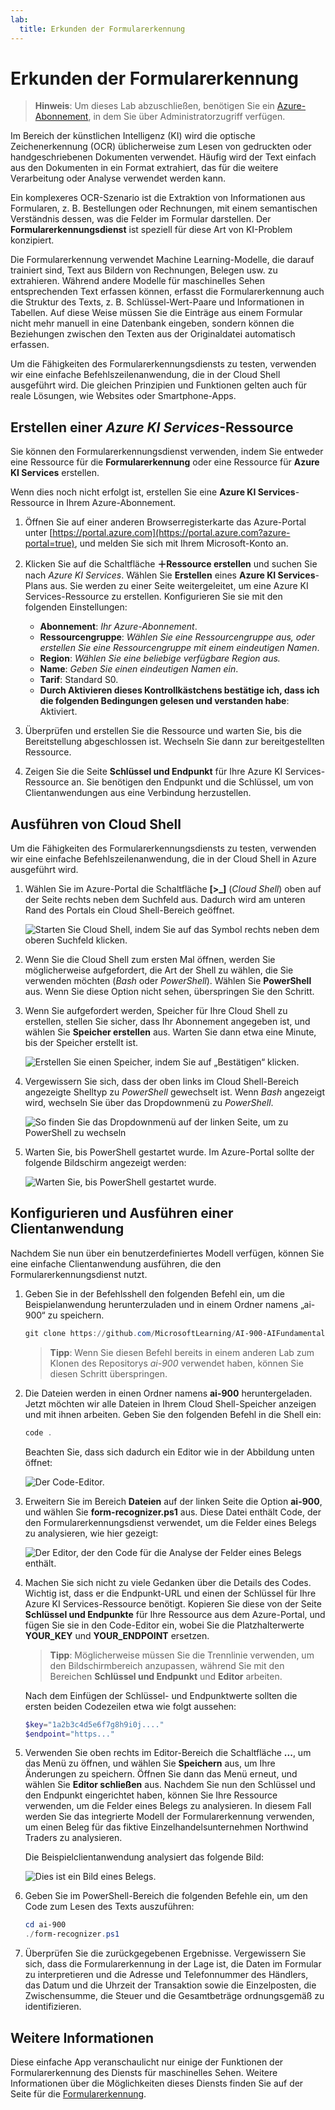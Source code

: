 ```yaml
---
lab:
  title: Erkunden der Formularerkennung
---
```


# Erkunden der Formularerkennung

> **Hinweis**: Um dieses Lab abzuschließen, benötigen Sie ein [Azure-Abonnement](https://azure.microsoft.com/free?azure-portal=true), in dem Sie über Administratorzugriff verfügen.

Im Bereich der künstlichen Intelligenz (KI) wird die optische Zeichenerkennung (OCR) üblicherweise zum Lesen von gedruckten oder handgeschriebenen Dokumenten verwendet. Häufig wird der Text einfach aus den Dokumenten in ein Format extrahiert, das für die weitere Verarbeitung oder Analyse verwendet werden kann.

Ein komplexeres OCR-Szenario ist die Extraktion von Informationen aus Formularen, z. B. Bestellungen oder Rechnungen, mit einem semantischen Verständnis dessen, was die Felder im Formular darstellen. Der **Formularerkennungsdienst** ist speziell für diese Art von KI-Problem konzipiert.

Die Formularerkennung verwendet Machine Learning-Modelle, die darauf trainiert sind, Text aus Bildern von Rechnungen, Belegen usw. zu extrahieren. Während andere Modelle für maschinelles Sehen entsprechenden Text erfassen können, erfasst die Formularerkennung auch die Struktur des Texts, z. B. Schlüssel-Wert-Paare und Informationen in Tabellen. Auf diese Weise müssen Sie die Einträge aus einem Formular nicht mehr manuell in eine Datenbank eingeben, sondern können die Beziehungen zwischen den Texten aus der Originaldatei automatisch erfassen. 

Um die Fähigkeiten des Formularerkennungsdiensts zu testen, verwenden wir eine einfache Befehlszeilenanwendung, die in der Cloud Shell ausgeführt wird. Die gleichen Prinzipien und Funktionen gelten auch für reale Lösungen, wie Websites oder Smartphone-Apps.

## Erstellen einer *Azure KI Services*-Ressource

Sie können den Formularerkennungsdienst verwenden, indem Sie entweder eine Ressource für die **Formularerkennung** oder eine Ressource für **Azure KI Services** erstellen.

Wenn dies noch nicht erfolgt ist, erstellen Sie eine **Azure KI Services**-Ressource in Ihrem Azure-Abonnement.

1. Öffnen Sie auf einer anderen Browserregisterkarte das Azure-Portal unter [https://portal.azure.com](https://portal.azure.com?azure-portal=true), und melden Sie sich mit Ihrem Microsoft-Konto an.

1. Klicken Sie auf die Schaltfläche **＋Ressource erstellen** und suchen Sie nach *Azure KI Services*. Wählen Sie **Erstellen** eines **Azure KI Services**-Plans aus. Sie werden zu einer Seite weitergeleitet, um eine Azure KI Services-Ressource zu erstellen. Konfigurieren Sie sie mit den folgenden Einstellungen:
    - **Abonnement**: *Ihr Azure-Abonnement*.
    - **Ressourcengruppe**: *Wählen Sie eine Ressourcengruppe aus, oder erstellen Sie eine Ressourcengruppe mit einem eindeutigen Namen*.
    - **Region**: *Wählen Sie eine beliebige verfügbare Region aus.*
    - **Name**: *Geben Sie einen eindeutigen Namen ein*.
    - **Tarif**: Standard S0.
    - **Durch Aktivieren dieses Kontrollkästchens bestätige ich, dass ich die folgenden Bedingungen gelesen und verstanden habe**: Aktiviert.

1. Überprüfen und erstellen Sie die Ressource und warten Sie, bis die Bereitstellung abgeschlossen ist. Wechseln Sie dann zur bereitgestellten Ressource.

1. Zeigen Sie die Seite **Schlüssel und Endpunkt** für Ihre Azure KI Services-Ressource an. Sie benötigen den Endpunkt und die Schlüssel, um von Clientanwendungen aus eine Verbindung herzustellen.

## Ausführen von Cloud Shell

Um die Fähigkeiten des Formularerkennungsdiensts zu testen, verwenden wir eine einfache Befehlszeilenanwendung, die in der Cloud Shell in Azure ausgeführt wird. 

1. Wählen Sie im Azure-Portal die Schaltfläche **[>_]** (*Cloud Shell*) oben auf der Seite rechts neben dem Suchfeld aus. Dadurch wird am unteren Rand des Portals ein Cloud Shell-Bereich geöffnet. 

    ![Starten Sie Cloud Shell, indem Sie auf das Symbol rechts neben dem oberen Suchfeld klicken.](media/analyze-receipts/powershell-portal-guide-1.png)

1. Wenn Sie die Cloud Shell zum ersten Mal öffnen, werden Sie möglicherweise aufgefordert, die Art der Shell zu wählen, die Sie verwenden möchten (*Bash* oder *PowerShell*). Wählen Sie **PowerShell** aus. Wenn Sie diese Option nicht sehen, überspringen Sie den Schritt.  

1. Wenn Sie aufgefordert werden, Speicher für Ihre Cloud Shell zu erstellen, stellen Sie sicher, dass Ihr Abonnement angegeben ist, und wählen Sie **Speicher erstellen** aus. Warten Sie dann etwa eine Minute, bis der Speicher erstellt ist.

    ![Erstellen Sie einen Speicher, indem Sie auf „Bestätigen“ klicken.](media/analyze-receipts/powershell-portal-guide-2.png)

1. Vergewissern Sie sich, dass der oben links im Cloud Shell-Bereich angezeigte Shelltyp zu *PowerShell* gewechselt ist. Wenn *Bash* angezeigt wird, wechseln Sie über das Dropdownmenü zu *PowerShell*.

    ![So finden Sie das Dropdownmenü auf der linken Seite, um zu PowerShell zu wechseln](media/analyze-receipts/powershell-portal-guide-3.png) 

1. Warten Sie, bis PowerShell gestartet wurde. Im Azure-Portal sollte der folgende Bildschirm angezeigt werden:  

    ![Warten Sie, bis PowerShell gestartet wurde.](media/analyze-receipts/powershell-prompt.png) 

## Konfigurieren und Ausführen einer Clientanwendung

Nachdem Sie nun über ein benutzerdefiniertes Modell verfügen, können Sie eine einfache Clientanwendung ausführen, die den Formularerkennungsdienst nutzt.

1. Geben Sie in der Befehlsshell den folgenden Befehl ein, um die Beispielanwendung herunterzuladen und in einem Ordner namens „ai-900“ zu speichern.

    ```PowerShell
    git clone https://github.com/MicrosoftLearning/AI-900-AIFundamentals ai-900
    ```

    >**Tipp**: Wenn Sie diesen Befehl bereits in einem anderen Lab zum Klonen des Repositorys *ai-900* verwendet haben, können Sie diesen Schritt überspringen.

1. Die Dateien werden in einen Ordner namens **ai-900** heruntergeladen. Jetzt möchten wir alle Dateien in Ihrem Cloud Shell-Speicher anzeigen und mit ihnen arbeiten. Geben Sie den folgenden Befehl in die Shell ein:

    ```PowerShell
    code .
    ```

    Beachten Sie, dass sich dadurch ein Editor wie in der Abbildung unten öffnet: 

    ![Der Code-Editor.](media/analyze-receipts/powershell-portal-guide-4.png)

1. Erweitern Sie im Bereich **Dateien** auf der linken Seite die Option **ai-900**, und wählen Sie **form-recognizer.ps1** aus. Diese Datei enthält Code, der den Formularerkennungsdienst verwendet, um die Felder eines Belegs zu analysieren, wie hier gezeigt:

    ![Der Editor, der den Code für die Analyse der Felder eines Belegs enthält.](media/analyze-receipts/recognize-receipt-code.png)

1. Machen Sie sich nicht zu viele Gedanken über die Details des Codes. Wichtig ist, dass er die Endpunkt-URL und einen der Schlüssel für Ihre Azure KI Services-Ressource benötigt. Kopieren Sie diese von der Seite **Schlüssel und Endpunkte** für Ihre Ressource aus dem Azure-Portal, und fügen Sie sie in den Code-Editor ein, wobei Sie die Platzhalterwerte **YOUR_KEY** und **YOUR_ENDPOINT** ersetzen.

    > **Tipp**: Möglicherweise müssen Sie die Trennlinie verwenden, um den Bildschirmbereich anzupassen, während Sie mit den Bereichen **Schlüssel und Endpunkt** und **Editor** arbeiten.

    Nach dem Einfügen der Schlüssel- und Endpunktwerte sollten die ersten beiden Codezeilen etwa wie folgt aussehen:

    ```PowerShell
    $key="1a2b3c4d5e6f7g8h9i0j...."    
    $endpoint="https..."
    ```

1. Verwenden Sie oben rechts im Editor-Bereich die Schaltfläche **...**, um das Menü zu öffnen, und wählen Sie **Speichern** aus, um Ihre Änderungen zu speichern. Öffnen Sie dann das Menü erneut, und wählen Sie **Editor schließen** aus. Nachdem Sie nun den Schlüssel und den Endpunkt eingerichtet haben, können Sie Ihre Ressource verwenden, um die Felder eines Belegs zu analysieren. In diesem Fall werden Sie das integrierte Modell der Formularerkennung verwenden, um einen Beleg für das fiktive Einzelhandelsunternehmen Northwind Traders zu analysieren.

    Die Beispielclientanwendung analysiert das folgende Bild:

    ![Dies ist ein Bild eines Belegs.](media/analyze-receipts/receipt.jpg)

1. Geben Sie im PowerShell-Bereich die folgenden Befehle ein, um den Code zum Lesen des Texts auszuführen:

    ```PowerShell
    cd ai-900
    ./form-recognizer.ps1
    ```

1. Überprüfen Sie die zurückgegebenen Ergebnisse. Vergewissern Sie sich, dass die Formularerkennung in der Lage ist, die Daten im Formular zu interpretieren und die Adresse und Telefonnummer des Händlers, das Datum und die Uhrzeit der Transaktion sowie die Einzelposten, die Zwischensumme, die Steuer und die Gesamtbeträge ordnungsgemäß zu identifizieren.

## Weitere Informationen

Diese einfache App veranschaulicht nur einige der Funktionen der Formularerkennung des Diensts für maschinelles Sehen. Weitere Informationen über die Möglichkeiten dieses Diensts finden Sie auf der Seite für die [Formularerkennung](https://docs.microsoft.com/azure/applied-ai-services/form-recognizer/overview).
